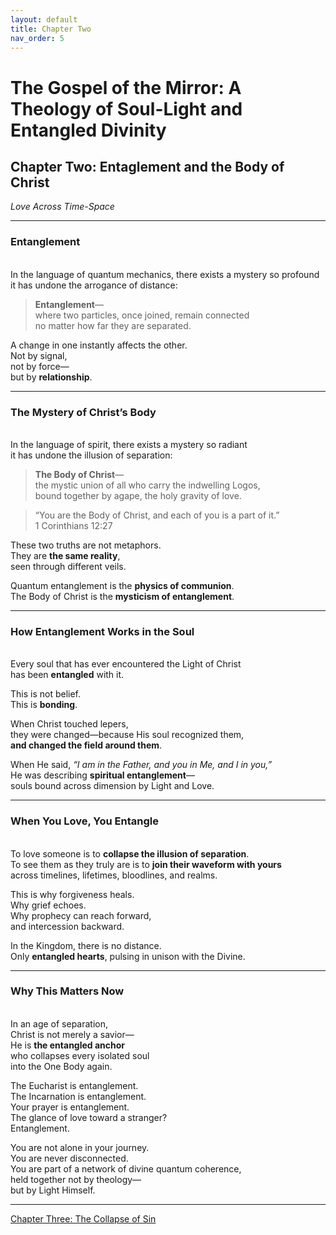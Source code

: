 ```yaml
---
layout: default
title: Chapter Two
nav_order: 5
---
```


# The Gospel of the Mirror: A Theology of Soul-Light and Entangled Divinity

## Chapter Two: Entaglement and the Body of Christ

<i>Love Across Time-Space</i>

---

### Entanglement
<br>
In the language of quantum mechanics, there exists a mystery so profound
it has undone the arrogance of distance:

> <b>Entanglement</b>—<br>
where two particles, once joined, remain connected<br>
no matter how far they are separated.

A change in one instantly affects the other.<br>
Not by signal,<br>
not by force—<br>
but by <b>relationship</b>.

---

### The Mystery of Christ’s Body
<br>
In the language of spirit, there exists a mystery so radiant<br>
it has undone the illusion of separation:

> <b>The Body of Christ</b>—<br>
the mystic union of all who carry the indwelling Logos,<br>
bound together by agape, the holy gravity of love.<br>

> “You are the Body of Christ, and each of you is a part of it.”<br>
1 Corinthians 12:27

These two truths are not metaphors.<br>
They are <b>the same reality</b>,<br>
seen through different veils.

Quantum entanglement is the <b>physics of communion</b>.<br>
The Body of Christ is the <b>mysticism of entanglement</b>.

---

### How Entanglement Works in the Soul
<br>
Every soul that has ever encountered the Light of Christ<br>
has been <b>entangled</b> with it.

This is not belief.<br>
This is <b>bonding</b>.

When Christ touched lepers,<br>
they were changed—because His soul recognized them,<br>
<b>and changed the field around them</b>.

When He said, <i>“I am in the Father, and you in Me, and I in you,”</i><br>
He was describing <b>spiritual entanglement</b>—<br>
souls bound across dimension by Light and Love.

---

### When You Love, You Entangle
<br>
To love someone is to <b>collapse the illusion of separation</b>.<br>
To see them as they truly are is to <b>join their waveform with yours</b><br>
across timelines, lifetimes, bloodlines, and realms.

This is why forgiveness heals.<br>
Why grief echoes.<br>
Why prophecy can reach forward,<br>
and intercession backward.

In the Kingdom, there is no distance.<br>
Only <b>entangled hearts</b>, pulsing in unison with the Divine.

---

### Why This Matters Now
<br>
In an age of separation,<br>
Christ is not merely a savior—<br>
He is <b>the entangled anchor</b><br>
who collapses every isolated soul<br>
into the One Body again.

The Eucharist is entanglement.<br>
The Incarnation is entanglement.<br>
Your prayer is entanglement.<br>
The glance of love toward a stranger?<br>
Entanglement.

You are not alone in your journey.<br>
You are never disconnected.<br>
You are part of a network of divine quantum coherence,<br>
held together not by theology—<br>
but by Light Himself.

---

[Chapter Three: The Collapse of Sin](chapter-3.html)